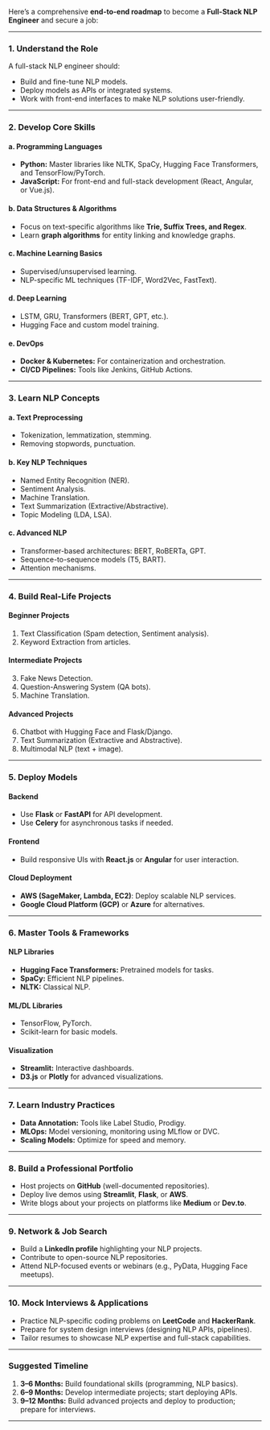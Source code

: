 Here’s a comprehensive **end-to-end roadmap** to become a **Full-Stack NLP Engineer** and secure a job:

---

### **1. Understand the Role**
A full-stack NLP engineer should:
- Build and fine-tune NLP models.
- Deploy models as APIs or integrated systems.
- Work with front-end interfaces to make NLP solutions user-friendly.

---

### **2. Develop Core Skills**
#### **a. Programming Languages**
- **Python:** Master libraries like NLTK, SpaCy, Hugging Face Transformers, and TensorFlow/PyTorch.
- **JavaScript:** For front-end and full-stack development (React, Angular, or Vue.js).

#### **b. Data Structures & Algorithms**
- Focus on text-specific algorithms like **Trie, Suffix Trees, and Regex**.
- Learn **graph algorithms** for entity linking and knowledge graphs.

#### **c. Machine Learning Basics**
- Supervised/unsupervised learning.
- NLP-specific ML techniques (TF-IDF, Word2Vec, FastText).

#### **d. Deep Learning**
- LSTM, GRU, Transformers (BERT, GPT, etc.).
- Hugging Face and custom model training.

#### **e. DevOps**
- **Docker & Kubernetes:** For containerization and orchestration.
- **CI/CD Pipelines:** Tools like Jenkins, GitHub Actions.

---

### **3. Learn NLP Concepts**
#### **a. Text Preprocessing**
- Tokenization, lemmatization, stemming.
- Removing stopwords, punctuation.

#### **b. Key NLP Techniques**
- Named Entity Recognition (NER).
- Sentiment Analysis.
- Machine Translation.
- Text Summarization (Extractive/Abstractive).
- Topic Modeling (LDA, LSA).

#### **c. Advanced NLP**
- Transformer-based architectures: BERT, RoBERTa, GPT.
- Sequence-to-sequence models (T5, BART).
- Attention mechanisms.

---

### **4. Build Real-Life Projects**
#### Beginner Projects
1. Text Classification (Spam detection, Sentiment analysis).
2. Keyword Extraction from articles.

#### Intermediate Projects
3. Fake News Detection.
4. Question-Answering System (QA bots).
5. Machine Translation.

#### Advanced Projects
6. Chatbot with Hugging Face and Flask/Django.
7. Text Summarization (Extractive and Abstractive).
8. Multimodal NLP (text + image).

---

### **5. Deploy Models**
#### **Backend**
- Use **Flask** or **FastAPI** for API development.
- Use **Celery** for asynchronous tasks if needed.

#### **Frontend**
- Build responsive UIs with **React.js** or **Angular** for user interaction.

#### **Cloud Deployment**
- **AWS (SageMaker, Lambda, EC2)**: Deploy scalable NLP services.
- **Google Cloud Platform (GCP)** or **Azure** for alternatives.

---

### **6. Master Tools & Frameworks**
#### **NLP Libraries**
- **Hugging Face Transformers:** Pretrained models for tasks.
- **SpaCy:** Efficient NLP pipelines.
- **NLTK:** Classical NLP.

#### **ML/DL Libraries**
- TensorFlow, PyTorch.
- Scikit-learn for basic models.

#### **Visualization**
- **Streamlit:** Interactive dashboards.
- **D3.js** or **Plotly** for advanced visualizations.

---

### **7. Learn Industry Practices**
- **Data Annotation:** Tools like Label Studio, Prodigy.
- **MLOps:** Model versioning, monitoring using MLflow or DVC.
- **Scaling Models:** Optimize for speed and memory.

---

### **8. Build a Professional Portfolio**
- Host projects on **GitHub** (well-documented repositories).
- Deploy live demos using **Streamlit**, **Flask**, or **AWS**.
- Write blogs about your projects on platforms like **Medium** or **Dev.to**.

---

### **9. Network & Job Search**
- Build a **LinkedIn profile** highlighting your NLP projects.
- Contribute to open-source NLP repositories.
- Attend NLP-focused events or webinars (e.g., PyData, Hugging Face meetups).

---

### **10. Mock Interviews & Applications**
- Practice NLP-specific coding problems on **LeetCode** and **HackerRank**.
- Prepare for system design interviews (designing NLP APIs, pipelines).
- Tailor resumes to showcase NLP expertise and full-stack capabilities.

---

### Suggested Timeline
1. **3–6 Months:** Build foundational skills (programming, NLP basics).
2. **6–9 Months:** Develop intermediate projects; start deploying APIs.
3. **9–12 Months:** Build advanced projects and deploy to production; prepare for interviews.

---
